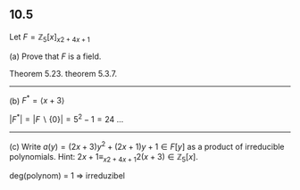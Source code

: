 

## 10.5

Let $F = \mathbb{Z}_5[x]_{x2+4x+1}$



(a) Prove that $F$ is a field.



Theorem 5.23. 
theorem 5.3.7.

___


(b) $F^* = \langle x + 3 \rangle$

$|F^*| = |F \backslash \{0\} | = 5^2 -1 =24$
...

___


(c) Write $a(y) = (2x+3)y^2 +(2x+1)y +1 \in F [y]$ as a  product of irreducible polynomials.
Hint: $2x + 1 \equiv_{x2+4x+1} 2(x + 3) \in \mathbb{Z}_5[x]$.



deg(polynom) = 1 => irreduzibel


